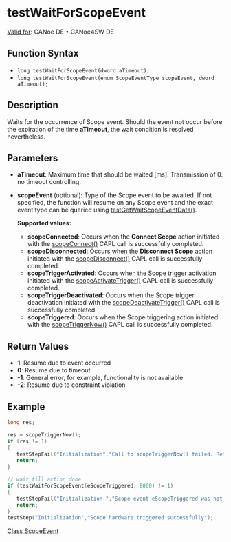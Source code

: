 # testWaitForScopeEvent

[Valid for](../../../Shared/FeatureAvailability.md): CANoe DE • CANoe4SW DE

## Function Syntax

- `long testWaitForScopeEvent(dword aTimeout);`
- `long testWaitForScopeEvent(enum ScopeEventType scopeEvent, dword aTimeout);`

## Description

Waits for the occurrence of Scope event. Should the event not occur before the expiration of the time **aTimeout**, the wait condition is resolved nevertheless.

## Parameters

- **aTimeout**: Maximum time that should be waited [ms]. Transmission of 0: no timeout controlling.
- **scopeEvent** (optional): Type of the Scope event to be awaited. If not specified, the function will resume on any Scope event and the exact event type can be queried using [testGetWaitScopeEventData()](CAPLfunctionTestGetWaitScopeEventData.md).

  **Supported values:**

  - **scopeConnected**: Occurs when the **Connect Scope** action initiated with the [scopeConnect()](../../Scope/Functions/CAPLfunctionScopeConnect.md) CAPL call is successfully completed.
  - **scopeDisconnected**: Occurs when the **Disconnect Scope** action initiated with the [scopeDisconnect()](../../Scope/Functions/CAPLfunctionScopeDisconnect.md) CAPL call is successfully completed.
  - **scopeTriggerActivated**: Occurs when the Scope trigger activation initiated with the [scopeActivateTrigger()](../../Scope/Functions/CAPLfunctionScopeActivateTrigger.md) CAPL call is successfully completed.
  - **scopeTriggerDeactivated**: Occurs when the Scope trigger deactivation initiated with the [scopeDeactivateTrigger()](../../Scope/Functions/CAPLfunctionScopeDeactivateTrigger.md) CAPL call is successfully completed.
  - **scopeTriggered**: Occurs when the Scope triggering action initiated with the [scopeTriggerNow()](../../Scope/Functions/CAPLfunctionScopeTriggerNow.md) CAPL call is successfully completed.

## Return Values

- **1**: Resume due to event occurred
- **0**: Resume due to timeout
- **-1**: General error, for example, functionality is not available
- **-2**: Resume due to constraint violation

## Example

```c
long res;

res = scopeTriggerNow();
if (res != 1)
{
   testStepFail("Initialization","Call to scopeTriggerNow() failed. Return code =%d", res);
   return;
}

// wait till action done
if (testWaitForScopeEvent(eScopeTriggered, 8000) != 1)
{
   testStepFail("Initialization ","Scope event eScopeTriggered was not received");
   return;
}
testStep("Initialization","Scope hardware triggered successfully");
```

[Class ScopeEvent](../../Scope/Classes/CAPLfunctionsScopeEvent.md)
